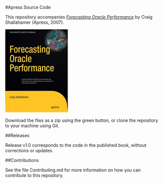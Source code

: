 #Apress Source Code

This repository accompanies [*Forecasting Oracle Performance*](http://www.apress.com/9781590598023) by Craig Shallahamer (Apress, 2007).

![Cover image](9781590598023.jpg)

Download the files as a zip using the green button, or clone the repository to your machine using Git.

##Releases

Release v1.0 corresponds to the code in the published book, without corrections or updates.

##Contributions

See the file Contributing.md for more information on how you can contribute to this repository.
